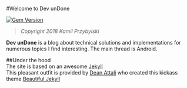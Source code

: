 #Welcome to Dev unDone

[![Gem Version](https://badge.fury.io/rb/beautiful-jekyll-theme.svg)](https://badge.fury.io/rb/beautiful-jekyll-theme)

> *Copyright 2018 Kamil Przybylski*

**Dev unDone** is a blog about technical solutions and implementations for numerous topics I find interesting.
The main thread is Android.

##Under the hood  
The site is based on an awesome [Jekyll](https://jekyllrb.com)  
This pleasant outfit is provided by [Dean Attali](https://deanattali.com) who created this kickass theme [Beautiful Jekyll](https://deanattali.com/beautiful-jekyll/)
